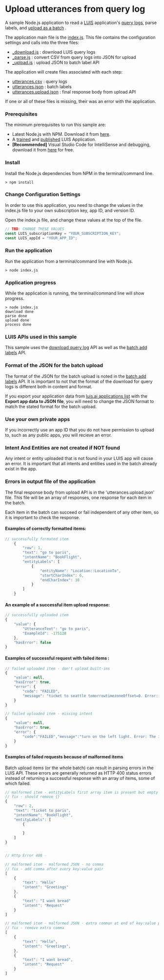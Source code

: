 # Upload utterances from query log

A sample Node.js application to read a [LUIS](https://www.luis.ai) application's  [query logs](https://westus.dev.cognitive.microsoft.com/docs/services/5890b47c39e2bb17b84a55ff/operations/5890b47c39e2bb052c5b9c36), parse labels, and [upload as a batch](https://westus.dev.cognitive.microsoft.com/docs/services/5890b47c39e2bb17b84a55ff/operations/5890b47c39e2bb052c5b9c09) .

The application main file is the [index.js]('./index.js). This file contains the configuration settings and calls into the three files: 

- [_download.js](./_download.js) : download LUIS query logs
- [_parse.js](./_parse.js) : convert CSV from query logs into JSON for upload
- [_upload.js](./_upload) : upload JSON to batch label API

The application will create files associated with each step:

- [utterances.csv](./example-files/utterances.csv) : query logs
- [utterances.json](./example-files/utterances.json) : batch labels
- [utterances.upload.json](./example-files/utterances.upload.json) : final response body from upload API

If one or all of these files is missing, their was an error with the application. 

### Prerequisites
The minimum prerequisites to run this sample are:
* Latest Node.js with NPM. Download it from [here](https://nodejs.org/en/download/).
* A [trained](https://docs.microsoft.com/en-us/azure/cognitive-services/LUIS/train-test) and [published](https://docs.microsoft.com/en-us/azure/cognitive-services/LUIS/publishapp) LUIS Application. 
* **[Recommended]** Visual Studio Code for IntelliSense and debugging, download it from [here](https://code.visualstudio.com/) for free.

### Install
Install the Node.js dependencies from NPM in the terminal/command line.

````
> npm install
````

### Change Configuration Settings
In order to use this application, you need to change the values in the index.js file to your own subscription key, app ID, and version ID. 

Open the index.js file, and change these values at the top of the file.


````JavaScript
// TBD: CHANGE THESE VALUES
const LUIS_subscriptionKey = "YOUR_SUBSCRIPTION_KEY"; 
const LUIS_appId = "YOUR_APP_ID";
````
### Run the application
Run the application from a terminal/command line with Node.js.

````
> node index.js
````
### Application progress
While the application is running, the terminal/command line will show progress.

````
> node index.js
download done
parse done
upload done
process done
````

### LUIS APIs used in this sample
This sample uses the [download query log](https://westus.dev.cognitive.microsoft.com/docs/services/5890b47c39e2bb17b84a55ff/operations/5890b47c39e2bb052c5b9c36) API as well as the [batch add labels](https://westus.dev.cognitive.microsoft.com/docs/services/5890b47c39e2bb17b84a55ff/operations/5890b47c39e2bb052c5b9c09) API.

### Format of the JSON for the batch upload
The format of the JSON for the batch upload is noted in the [batch add labels](https://westus.dev.cognitive.microsoft.com/docs/services/5890b47c39e2bb17b84a55ff/operations/5890b47c39e2bb052c5b9c09) API. It is important to not that the format of the download for query logs is different both in content and format. 

If you export your application data from [luis.ai applications list](https://www.luis.ai/applications) with the **Export app data to JSON file**, you will need to change the JSON format to match the stated format for the batch upload.  

### Use your own private apps
If you incorrectly use an app ID that you do not have permission to upload to, such as any public apps, you will recieve an error.

### Intent And Entities are not created if NOT found
Any intent or entity uploaded that is not found in your LUIS app will cause an error. It is important that all intents and entities used in the batch already exist in the app.

### Errors in output file of the application
The final response body from upload API is in the 'utterances.upload.json' file. This file will be an array of responses, one response for each item in the batch. 

Each item in the batch can succeed or fail independent of any other item, so it is important to check the response. 

#### Examples of correctly formatted items:

````JavaScript
// successfully formated item
    {
        "row": 1,
        "text": "go to paris",
        "intentName": "BookFlight",
        "entityLabels": [
            {
                "entityName": "Location::LocationTo",
                "startCharIndex": 6,
                "endCharIndex": 10
            }
        ]
    }
````

#### An example of a successful item upload response:

````JavaScript
// successfully uploaded item
{
    "value": {
        "UtteranceText": "go to paris",
        "ExampleId": -175128
    },
    "hasError": false
}
````

#### Examples of successful request with failed items :

````JavaScript
// failed uploaded item - don't upload built-ins
{
    "value": null,
    "hasError": true,
    "error": {
        "code": "FAILED",
        "message": "ticket to seattle tomorrowtimezoneOffset=0. Error: The entity extractor builtin.number doesn't exist in the selected application"
    }
}
````

````JavaScript
// failed uploaded item - missing intent
{
    "value": null,
    "hasError": true,
    "error": {
        "code":"FAILED","message":"turn on the left light. Error: The intent classifier TurnOn does not exist in the selected application"
    }
}
````
 
#### Examples of failed requests because of malformed items 

Batch upload items (or the whole batch) can result in parsing errors in the LUIS API. These errors are generally returned as HTTP 400 status errors instead of returning a successful response with an array of items, some of which failed. 

````JavaScript
// malformed item - entityLabels first array item is present but empty
// fix - should remove {}
{
    "row": 2,
    "text": "ticket to paris",
    "intentName": "BookFlight",
    "entityLabels": [
        {
            
        }
    ]
}


// Http Error 400 - 

```` 

````JavaScript
// malformed item - malformed JSON - no comma
// fix - add comma after every key:value pair
[
    {
        "text": "Hello"
        "intent": "Greetings"
    },
    {
        "text": "I want bread"
        "intent": "Request"
    }
]
```` 

````JavaScript
// malformed item - malformed JSON - extra comman at end of key:value pair
// fix - remove extra comma
[
    {
        "text": "Hello",
        "intent": "Greetings",
    },
    {
        "text": "I want bread",
        "intent": "Request"
    }
]
````